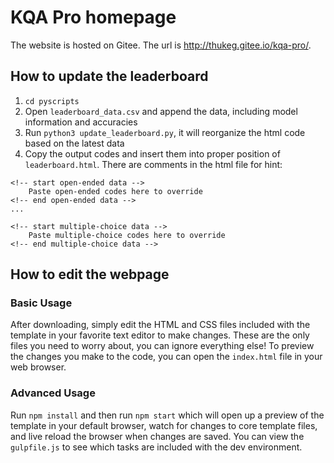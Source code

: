 # KQA Pro homepage

The website is hosted on Gitee. The url is <http://thukeg.gitee.io/kqa-pro/>.

## How to update the leaderboard
1. `cd pyscripts`
2. Open `leaderboard_data.csv` and append the data, including model information and accuracies
3. Run `python3 update_leaderboard.py`, it will reorganize the html code based on the latest data
4. Copy the output codes and insert them into proper position of `leaderboard.html`. There are comments in the html file for hint:
```
<!-- start open-ended data -->
    Paste open-ended codes here to override
<!-- end open-ended data -->
...

<!-- start multiple-choice data -->
    Paste multiple-choice codes here to override
<!-- end multiple-choice data -->
```

## How to edit the webpage

### Basic Usage

After downloading, simply edit the HTML and CSS files included with the template in your favorite text editor to make changes. These are the only files you need to worry about, you can ignore everything else! To preview the changes you make to the code, you can open the `index.html` file in your web browser.

### Advanced Usage

Run `npm install` and then run `npm start` which will open up a preview of the template in your default browser, watch for changes to core template files, and live reload the browser when changes are saved. You can view the `gulpfile.js` to see which tasks are included with the dev environment.
